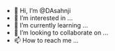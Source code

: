 - 👋 Hi, I’m @DAsahnji
- 👀 I’m interested in ...
- 🌱 I’m currently learning ...
- 💞️ I’m looking to collaborate on ...
- 📫 How to reach me ...

<!---
DAsahnji/DAsahnji is a ✨ special ✨ repository because its `README.md` (this file) appears on your GitHub profile.
You can click the Preview link to take a look at your changes.
--->
